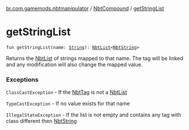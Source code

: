 [br.com.gamemods.nbtmanipulator](../index.md) / [NbtCompound](index.md) / [getStringList](./get-string-list.md)

# getStringList

`fun getStringList(name: `[`String`](https://kotlinlang.org/api/latest/jvm/stdlib/kotlin/-string/index.html)`): `[`NbtList`](../-nbt-list/index.md)`<`[`NbtString`](../-nbt-string/index.md)`>`

Returns the [NbtList](../-nbt-list/index.md) of strings mapped to that name. The tag will be linked and any modification will
also change the mapped value.

### Exceptions

`ClassCastException` - If the [NbtTag](../-nbt-tag.md) is not a [NbtList](../-nbt-list/index.md)

`TypeCastException` - If no value exists for that name

`IllegalStateException` - If the list is not empty and contains any tag with class different then [NbtString](../-nbt-string/index.md)